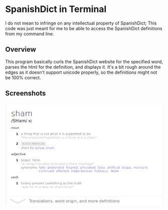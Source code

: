 SpanishDict in Terminal
=======================

I do not mean to infringe on any intellectual property of SpanishDict; This code was just meant for me to be able to access the SpanishDict definitions from my command line.

Overview
--------

This program basically curls the SpanishDict website for the specified word, parses the html for the definition, and displays it. It's a bit rough around the edges as it doesn't support unicode properly, so the definitions might not be 100% correct.

Screenshots
-----------
![hello](hello.png)
